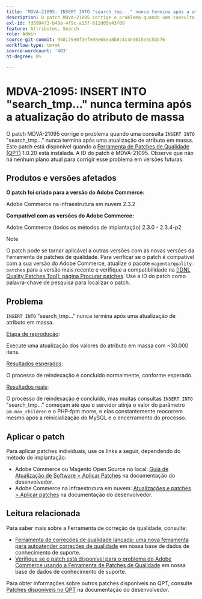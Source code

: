 ```yaml
---
title: 'MDVA-21095: INSERT INTO "search_tmp..." nunca termina após a atualização do atributo de massa'
description: O patch MDVA-21095 corrige o problema quando uma consulta `INSERT INTO` "search\_tmp..." nunca termina após uma atualização de atributo em massa. Este patch está disponível quando a [Ferramenta de correções de qualidade (QPT)](/help/announcements/adobe-commerce-announcements/magento-quality-patches-released-new-tool-to-self-serve-quality-patches.md) 1.0.20 está instalada. A ID do patch é MDVA-21095. Observe que não há nenhum plano atual para corrigir esse problema em versões futuras.
exl-id: fd599473-b49a-4f9c-a13f-612d05e43f09
feature: Attributes, Search
role: Admin
source-git-commit: 958179e0f3efe08e65ea8b0c4c4e1015e3c5bb76
workflow-type: tm+mt
source-wordcount: '403'
ht-degree: 0%

---
```


# MDVA-21095: INSERT INTO &quot;search_tmp...&quot; nunca termina após a atualização do atributo de massa

O patch MDVA-21095 corrige o problema quando uma consulta `INSERT INTO` &quot;search\_tmp...&quot; nunca termina após uma atualização de atributo em massa. Este patch está disponível quando a [Ferramenta de Patches de Qualidade (QPT)](/help/announcements/adobe-commerce-announcements/magento-quality-patches-released-new-tool-to-self-serve-quality-patches.md) 1.0.20 está instalada. A ID do patch é MDVA-21095. Observe que não há nenhum plano atual para corrigir esse problema em versões futuras.

## Produtos e versões afetados

**O patch foi criado para a versão do Adobe Commerce:**

Adobe Commerce na infraestrutura em nuvem 2.3.2

**Compatível com as versões do Adobe Commerce:**

Adobe Commerce (todos os métodos de implantação) 2.3.0 - 2.3.4-p2

>[!NOTE]
>
>O patch pode se tornar aplicável a outras versões com as novas versões da Ferramenta de patches de qualidade. Para verificar se o patch é compatível com a sua versão do Adobe Commerce, atualize o pacote `magento/quality-patches` para a versão mais recente e verifique a compatibilidade na [[!DNL Quality Patches Tool]: página Procurar patches](https://devdocs.magento.com/quality-patches/tool.html#patch-grid). Use a ID do patch como palavra-chave de pesquisa para localizar o patch.

## Problema

`INSERT INTO` &quot;search\_tmp...&quot; nunca termina após uma atualização de atributo em massa.

<u>Etapa de reprodução</u>:

Execute uma atualização dos valores do atributo em massa com ~30.000 itens.

<u>Resultados esperados</u>:

O processo de reindexação é concluído normalmente, conforme esperado.

<u>Resultados reais</u>:

O processo de reindexação é concluído, mas muitas consultas `INSERT INTO` &quot;search\_tmp...&quot; começam até que o servidor atinja o valor do parâmetro `pm.max_children` e o PHP-fpm morre, e elas constantemente reocorrem mesmo após a reinicialização do MySQL e o encerramento do processo.

## Aplicar o patch

Para aplicar patches individuais, use os links a seguir, dependendo do método de implantação:

* Adobe Commerce ou Magento Open Source no local: [Guia de Atualização de Software > Aplicar Patches](https://devdocs.magento.com/guides/v2.4/comp-mgr/patching/mqp.html) na documentação do desenvolvedor.
* Adobe Commerce na infraestrutura em nuvem: [Atualizações e patches > Aplicar patches](https://devdocs.magento.com/cloud/project/project-patch.html) na documentação do desenvolvedor.

## Leitura relacionada

Para saber mais sobre a Ferramenta de correção de qualidade, consulte:

* [Ferramenta de correções de qualidade lançada: uma nova ferramenta para autoatender correções de qualidade](/help/announcements/adobe-commerce-announcements/magento-quality-patches-released-new-tool-to-self-serve-quality-patches.md) em nossa base de dados de conhecimento de suporte.
* [Verifique se o patch está disponível para o problema do Adobe Commerce usando a Ferramenta de Patches de Qualidade](/help/support-tools/patches-available-in-qpt-tool/check-patch-for-magento-issue-with-magento-quality-patches.md) em nossa base de dados de conhecimento de suporte.

Para obter informações sobre outros patches disponíveis no QPT, consulte [Patches disponíveis no QPT](https://devdocs.magento.com/quality-patches/tool.html#patch-grid) na documentação do desenvolvedor.
